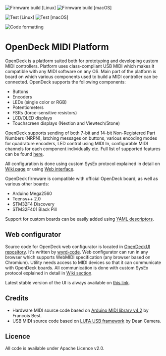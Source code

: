 ![Firmware build [Linux]](https://github.com/paradajz/OpenDeck/workflows/Firmware%20build%20%5BLinux%5D/badge.svg)
![Firmware build [macOS]](https://github.com/paradajz/OpenDeck/workflows/Firmware%20build%20%5BmacOS%5D/badge.svg)

![Test [Linux]](https://github.com/paradajz/OpenDeck/workflows/Test%20%5BLinux%5D/badge.svg)
![Test [macOS]](https://github.com/paradajz/OpenDeck/workflows/Test%20%5BmacOS%5D/badge.svg)

![Code formatting](https://github.com/paradajz/OpenDeck/workflows/Code%20formatting/badge.svg)

# OpenDeck MIDI Platform

OpenDeck is a platform suited both for prototyping and developing custom MIDI controllers. Platform uses class-compliant USB MIDI which makes it compatible with any MIDI software on any OS. Main part of the platform is board on which various components used to build a MIDI controller can be connected. OpenDeck supports the following components:

* Buttons
* Encoders
* LEDs (single color or RGB)
* Potentiometers
* FSRs (force-sensitive resistors)
* LCD/OLED displays
* Touchscreen displays (Nextion and Viewtech/Stone)

OpenDeck supports sending of both 7-bit and 14-bit Non-Registered Part Numbers (NRPN), latching messages on buttons, various encoding modes for quadrature encoders, LED control using MIDI In, configurable MIDI channels for each component individually etc. Full list of supported features can be found [here](https://github.com/paradajz/OpenDeck/wiki/Configurable-features).

All configuration is done using custom SysEx protocol explained in detail on [Wiki page](https://github.com/paradajz/OpenDeck/wiki/SysEx-Configuration) or
using [Web interface](https://paradajz.github.io/OpenDeck).

OpenDeck firmware is compatible with official OpenDeck board, as well as various other boards:

* Arduino Mega2560
* Teensy++ 2.0
* STM32F4 Discovery
* STM32F401 Black Pill

Support for custom boards can be easily added using [YAML descriptors](https://github.com/paradajz/OpenDeck/wiki/Creating-custom-board-variant).

## Web configurator

Source code for OpenDeck web configurator is located in [OpenDeckUI repository](https://github.com/paradajz/OpenDeckUI). It's written by [wyrd-code](https://github.com/wyrd-code/). Web configurator can run in any browser which supports WebMIDI specification (any browser based on Chromium). Utility needs access to MIDI devices so that it can communicate with OpenDeck boards. All communication is done with custom SysEx protocol explained in detail in [Wiki section](https://github.com/paradajz/OpenDeck/wiki/SysEx-Configuration).

Latest stable version of the UI is always available on [this link](https://paradajz.github.io/OpenDeck).

## Credits

* Hardware MIDI source code based on [Arduino MIDI library v4.2](https://github.com/FortySevenEffects/arduino_midi_library/releases/tag/4.2) by Francois Best.
* USB MIDI source code based on [LUFA USB framework](http://www.fourwalledcubicle.com/LUFA.php) by Dean Camera.

## Licence

All code is available under Apache Licence v2.0.
